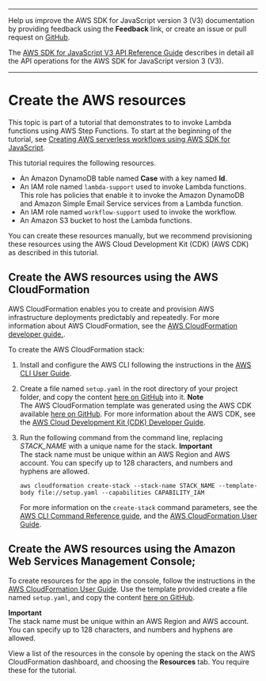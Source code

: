 --------

Help us improve the AWS SDK for JavaScript version 3 \(V3\) documentation by providing feedback using the **Feedback** link, or create an issue or pull request on [GitHub](https://github.com/awsdocs/aws-sdk-for-javascript-v3)\.

 The [AWS SDK for JavaScript V3 API Reference Guide](https://docs.aws.amazon.com/AWSJavaScriptSDK/v3/latest/index.html) describes in detail all the API operations for the AWS SDK for JavaScript version 3 \(V3\)\.

--------

# Create the AWS resources<a name="serverless-step-functions-example-create-resources"></a>

This topic is part of a tutorial that demonstrates to to invoke Lambda functions using AWS Step Functions\. To start at the beginning of the tutorial, see [Creating AWS serverless workflows using AWS SDK for JavaScript](serverless-step-functions-example.md)\.

This tutorial requires the following resources\.
+ An Amazon DynamoDB table named **Case** with a key named **Id**\.
+  An IAM role named `lambda-support` used to invoke Lambda functions\. This role has policies that enable it to invoke the Amazon DynamoDB and Amazon Simple Email Service services from a Lambda function\. 
+  An IAM role named `workflow-support` used to invoke the workflow\.
+ An Amazon S3 bucket to host the Lambda functions\.

You can create these resources manually, but we recommend provisioning these resources using the AWS Cloud Development Kit \(CDK\) \(AWS CDK\) as described in this tutorial\.

## Create the AWS resources using the AWS CloudFormation<a name="api-gateway-invoking-lambda-resources-cli"></a>

AWS CloudFormation enables you to create and provision AWS infrastructure deployments predictably and repeatedly\. For more information about AWS CloudFormation, see the [AWS CloudFormation developer guide\.](https://docs.aws.amazon.com/AWSCloudFormation/latest/UserGuide/Welcome.html)\.

To create the AWS CloudFormation stack:

1. Install and configure the AWS CLI following the instructions in the [AWS CLI User Guide](https://docs.aws.amazon.com/cli/latest/userguide/cli-chap-welcome.html)\.

1. Create a file named `setup.yaml` in the root directory of your project folder, and copy the content [ here on GitHub](https://github.com/awsdocs/aws-doc-sdk-examples/blob/master/javascriptv3/example_code/cross-services/lambda-step-functions/setup.yaml) into it\. 
**Note**  
The AWS CloudFormation template was generated using the AWS CDK available [here on GitHub](https://github.com/awsdocs/aws-doc-sdk-examples/tree/master/resources/cdk/lambda_api_step_functions)\. For more information about the AWS CDK, see the [AWS Cloud Development Kit \(CDK\) Developer Guide](https://docs.aws.amazon.com/cdk/latest/guide/)\.

1. Run the following command from the command line, replacing *STACK\_NAME* with a unique name for the stack\.
**Important**  
The stack name must be unique within an AWS Region and AWS account\. You can specify up to 128 characters, and numbers and hyphens are allowed\.

   ```
   aws cloudformation create-stack --stack-name STACK_NAME --template-body file://setup.yaml --capabilities CAPABILITY_IAM
   ```

   For more information on the `create-stack` command parameters, see the [AWS CLI Command Reference guide](https://docs.aws.amazon.com/cli/latest/reference/cloudformation/create-stack.html), and the [AWS CloudFormation User Guide](https://docs.aws.amazon.com/AWSCloudFormation/latest/UserGuide/using-cfn-cli-creating-stack.html)\.

## Create the AWS resources using the Amazon Web Services Management Console;<a name="api-gateway-invoking-lambda-resources-console"></a>

To create resources for the app in the console, follow the instructions in the [AWS CloudFormation User Guide](https://docs.aws.amazon.com/AWSCloudFormation/latest/UserGuide/cfn-console-create-stack.html)\. Use the template provided create a file named `setup.yaml`, and copy the content [ here on GitHub](https://github.com/awsdocs/aws-doc-sdk-examples/blob/master/javascriptv3/example_code/cross-services/lambda-step-functions/setup.yaml)\.

**Important**  
The stack name must be unique within an AWS Region and AWS account\. You can specify up to 128 characters, and numbers and hyphens are allowed\.

View a list of the resources in the console by opening the stack on the AWS CloudFormation dashboard, and choosing the **Resources** tab\. You require these for the tutorial\. 
